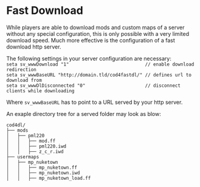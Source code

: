 # Fast Download

While players are able to download mods and custom maps of a server without any special configuration, this is only possible with a very limited download speed. Much more effective is the configuration of a fast download http server.

The following settings in your server configuration are necessary:  
`seta sv_wwwDownload "1"                            // enable download redirection`  
`seta sv_wwwBaseURL "http://domain.tld/cod4fastdl/" // defines url to download from`  
`seta sv_wwwDlDisconnected "0"                      // disconnect clients while downloading`

Where `sv_wwwBaseURL` has to point to a URL served by your http server. 

An exaple directory tree for a served folder may look as blow:
```
cod4dl/
├── mods
│   ├── pml220
│   │   ├── mod.ff
│   │   ├── pml220.iwd
│   │   ├── z_c_r.iwd
├── usermaps
│   ├── mp_nuketown
│   │   ├── mp_nuketown.ff
│   │   ├── mp_nuketown.iwd
│   │   ├── mp_nuketown_load.ff
```
